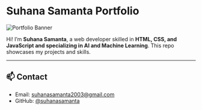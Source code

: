 # Suhana Samanta Portfolio

![Portfolio Banner](./images/banner.png)

Hi! I’m **Suhana Samanta**, a web developer skilled in **HTML, CSS, and JavaScript and specializing in AI and Machine Learning**. This repo showcases my projects and skills.


---

## 📫 Contact
- Email: suhanasamanta2003@gmail.com  
- GitHub: [@suhanasamanta](https://github.com/suhanasamanta)
